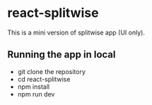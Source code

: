 # react-splitwise

This is a mini version of splitwise app (UI only).


## Running the app in local
- git clone the repository
- cd react-splitwise
- npm install
- npm run dev
